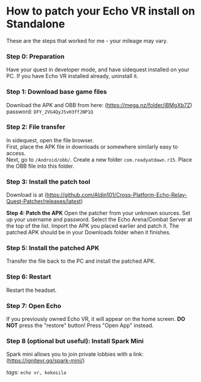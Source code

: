 # How to patch your Echo VR install on Standalone

These are the steps that worked for me - your mileage may vary.

### Step 0: Preparation

Have your quest in developer mode, and have sidequest installed on your PC. If you have Echo VR installed already, uninstall it. 

### Step 1: Download base game files

Download the APK and OBB from here:
(https://mega.nz/folder/iBMgXb7Z)  
password: `DFY_2VG4QyJ5vH3ffJNP1Q`

### Step 2: File transfer

In sidequest, open the file browser.  
First, place the APK file in downloads or somewhere similarly easy to access.  
Next, go to `/Android/obb/`. Create a new folder `com.readyatdawn.r15`. Place the OBB file into this folder.  

### Step 3: Install the patch tool

Download is at (https://github.com/Aldin101/Cross-Platform-Echo-Relay-Quest-Patcher/releases/latest)

**Step 4: Patch the APK**
Open the patcher from your unknown sources. Set up your username and password. Select the Echo Arena/Combat Server at the top of the list. Import the APK you placed earlier and patch it. The patched APK should be in your Downloads folder when it finishes.

### Step 5: Install the patched APK
Transfer the file back to the PC and install the patched APK. 

### Step 6: Restart
Restart the headset. 

### Step 7: Open Echo
If you previously owned Echo VR, it will appear on the home screen. **DO NOT** press the "restore" button! Press "Open App" instead.  

### Step 8 (optional but useful): Install Spark Mini
Spark mini allows you to join private lobbies with a link:  
(https://ignitevr.gg/spark-mini/)  
  
*tags:* `echo vr, kokosila`